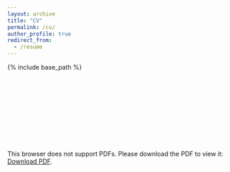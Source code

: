 ```yaml
---
layout: archive
title: "CV"
permalink: /cv/
author_profile: true
redirect_from:
  - /resume
---
```


{% include base_path %}

<object data="files/PGLSanchez_CV_20210530.pdf" type="application/pdf" width="700px" height="700px">
    <embed src="files/PGLSanchez_CV_20210530.pdf">
        <p>This browser does not support PDFs. Please download the PDF to view it: <a href="files/PGLSanchez_CV_20210530.pdf">Download PDF</a>.</p>
    </embed>
</object>
